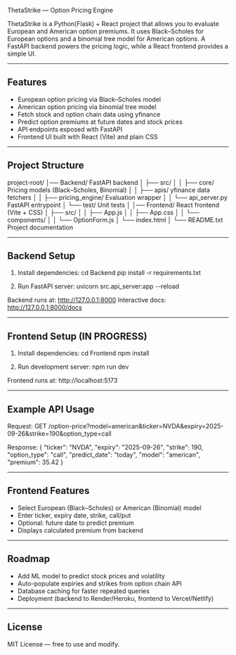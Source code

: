 ThetaStrike — Option Pricing Engine

ThetaStrike is a Python(Flask) + React project that allows you to evaluate European and American option premiums.
It uses Black–Scholes for European options and a binomial tree model for American options.
A FastAPI backend powers the pricing logic, while a React frontend provides a simple UI.

------------------------------------------------------------
Features
------------------------------------------------------------
- European option pricing via Black–Scholes model
- American option pricing via binomial tree model
- Fetch stock and option chain data using yfinance
- Predict option premiums at future dates and stock prices
- API endpoints exposed with FastAPI
- Frontend UI built with React (Vite) and plain CSS

------------------------------------------------------------
Project Structure
------------------------------------------------------------
project-root/
│── Backend/                FastAPI backend
│   ├── src/
│   │   ├── core/           Pricing models (Black–Scholes, Binomial)
│   │   ├── apis/           yfinance data fetchers
│   │   ├── pricing_engine/ Evaluation wrapper
│   │   └── api_server.py   FastAPI entrypoint
│   └── test/               Unit tests
│
│── Frontend/               React frontend (Vite + CSS)
│   ├── src/
│   │   ├── App.js
│   │   ├── App.css
│   │   └── components/
│   │       └── OptionForm.js
│   └── index.html
│
└── README.txt              Project documentation

------------------------------------------------------------
Backend Setup
------------------------------------------------------------
1. Install dependencies:
   cd Backend
   pip install -r requirements.txt

2. Run FastAPI server:
   uvicorn src.api_server:app --reload

Backend runs at: http://127.0.0.1:8000
Interactive docs: http://127.0.0.1:8000/docs

------------------------------------------------------------
Frontend Setup (IN PROGRESS)
------------------------------------------------------------
1. Install dependencies:
   cd Frontend
   npm install

2. Run development server:
   npm run dev

Frontend runs at: http://localhost:5173

------------------------------------------------------------
Example API Usage
------------------------------------------------------------
Request:
GET /option-price?model=american&ticker=NVDA&expiry=2025-09-26&strike=190&option_type=call

Response:
{
  "ticker": "NVDA",
  "expiry": "2025-09-26",
  "strike": 190,
  "option_type": "call",
  "predict_date": "today",
  "model": "american",
  "premium": 35.42
}

------------------------------------------------------------
Frontend Features
------------------------------------------------------------
- Select European (Black–Scholes) or American (Binomial) model
- Enter ticker, expiry date, strike, call/put
- Optional: future date to predict premium
- Displays calculated premium from backend

------------------------------------------------------------
Roadmap
------------------------------------------------------------
- Add ML model to predict stock prices and volatility
- Auto-populate expiries and strikes from option chain API
- Database caching for faster repeated queries
- Deployment (backend to Render/Heroku, frontend to Vercel/Netlify)

------------------------------------------------------------
License
------------------------------------------------------------
MIT License — free to use and modify.
